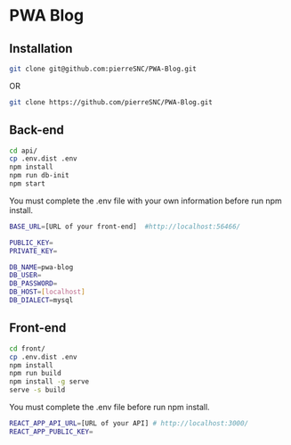 # PWA Blog

## Installation

```bash
git clone git@github.com:pierreSNC/PWA-Blog.git
```

OR

```bash
git clone https://github.com/pierreSNC/PWA-Blog.git
```

## Back-end

```bash
cd api/
cp .env.dist .env
npm install
npm run db-init
npm start
```

You must complete the .env file with your own information before run npm install.

```bash
BASE_URL=[URL of your front-end]  #http://localhost:56466/

PUBLIC_KEY=
PRIVATE_KEY=

DB_NAME=pwa-blog
DB_USER=
DB_PASSWORD=
DB_HOST=[localhost]
DB_DIALECT=mysql
```

## Front-end

```bash
cd front/
cp .env.dist .env
npm install
npm run build
npm install -g serve
serve -s build
```

You must complete the .env file before run npm install.

```bash
REACT_APP_API_URL=[URL of your API] # http://localhost:3000/
REACT_APP_PUBLIC_KEY=
```